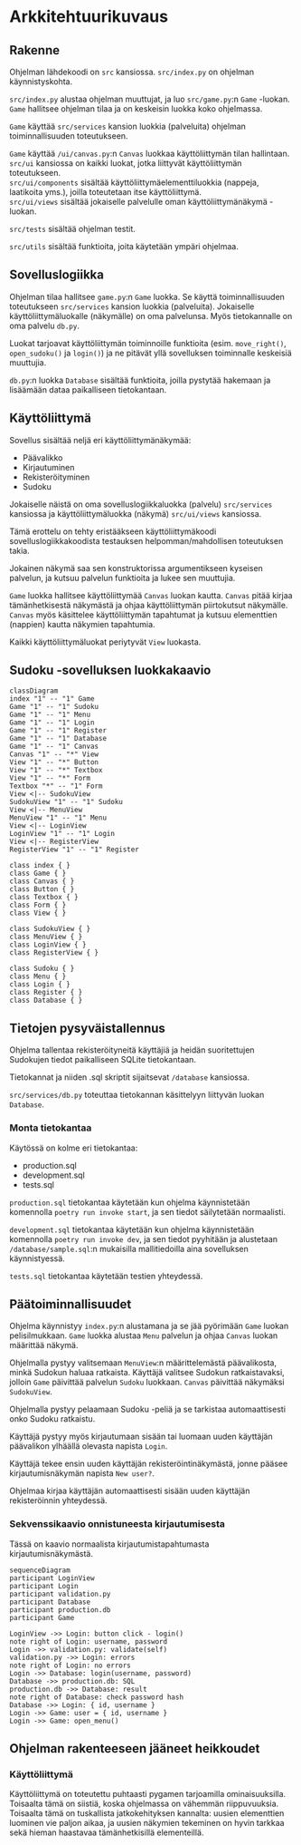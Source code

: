 # Arkkitehtuurikuvaus

## Rakenne

Ohjelman lähdekoodi on `src` kansiossa. `src/index.py` on ohjelman käynnistyskohta.

`src/index.py` alustaa ohjelman muuttujat, ja luo `src/game.py`:n `Game` -luokan. `Game` hallitsee ohjelman tilaa ja on keskeisin luokka koko ohjelmassa.

`Game` käyttää `src/services` kansion luokkia (palveluita) ohjelman toiminnallisuuden toteutukseen.

`Game` käyttää `/ui/canvas.py`:n `Canvas` luokkaa käyttöliittymän tilan hallintaan.  
`src/ui` kansiossa on kaikki luokat, jotka liittyvät käyttöliittymän toteutukseen.  
`src/ui/components` sisältää käyttöliittymäelementtiluokkia (nappeja, laatikoita yms.), joilla toteutetaan itse käyttöliittymä.  
`src/ui/views` sisältää jokaiselle palvelulle oman käyttöliittymänäkymä -luokan.

`src/tests` sisältää ohjelman testit.

`src/utils` sisältää funktioita, joita käytetään ympäri ohjelmaa.

## Sovelluslogiikka

Ohjelman tilaa hallitsee `game.py`:n `Game` luokka. Se käyttä toiminnallisuuden toteutukseen `src/services` kansion luokkia (palveluita). Jokaiselle käyttöliittymäluokalle (näkymälle) on oma palvelunsa. Myös tietokannalle on oma palvelu `db.py`.

Luokat tarjoavat käyttöliittymän toiminnoille funktioita (esim. `move_right()`, `open_sudoku()` ja `login()`) ja ne pitävät yllä sovelluksen toiminnalle keskeisiä muuttujia.

`db.py`:n luokka `Database` sisältää funktioita, joilla pystytää hakemaan ja lisäämään dataa paikalliseen tietokantaan.

## Käyttöliittymä

Sovellus sisältää neljä eri käyttöliittymänäkymää:

- Päävalikko
- Kirjautuminen
- Rekisteröityminen
- Sudoku

Jokaiselle näistä on oma sovelluslogiikkaluokka (palvelu) `src/services` kansiossa ja käyttöliittymäluokka (näkymä) `src/ui/views` kansiossa.

Tämä erottelu on tehty eristääkseen käyttöliittymäkoodi sovelluslogiikkakoodista testauksen helpomman/mahdollisen toteutuksen takia.

Jokainen näkymä saa sen konstruktorissa argumentikseen kyseisen palvelun, ja kutsuu palvelun funktioita ja lukee sen muuttujia.

`Game` luokka hallitsee käyttöliittymää `Canvas` luokan kautta. `Canvas` pitää kirjaa tämänhetkisestä näkymästä ja ohjaa käyttöliittymän piirtokutsut näkymälle. `Canvas` myös käsittelee käyttöliittymän tapahtumat ja kutsuu elementtien (nappien) kautta näkymien tapahtumia.

Kaikki käyttöliittymäluokat periytyvät `View` luokasta.

## Sudoku -sovelluksen luokkakaavio

```mermaid
classDiagram
index "1" -- "1" Game
Game "1" -- "1" Sudoku
Game "1" -- "1" Menu
Game "1" -- "1" Login
Game "1" -- "1" Register
Game "1" -- "1" Database
Game "1" -- "1" Canvas
Canvas "1" -- "*" View
View "1" -- "*" Button
View "1" -- "*" Textbox
View "1" -- "*" Form
Textbox "*" -- "1" Form
View <|-- SudokuView
SudokuView "1" -- "1" Sudoku
View <|-- MenuView
MenuView "1" -- "1" Menu
View <|-- LoginView
LoginView "1" -- "1" Login
View <|-- RegisterView
RegisterView "1" -- "1" Register

class index { }
class Game { }
class Canvas { }
class Button { }
class Textbox { }
class Form { }
class View { }

class SudokuView { }
class MenuView { }
class LoginView { }
class RegisterView { }

class Sudoku { }
class Menu { }
class Login { }
class Register { }
class Database { }
```

## Tietojen pysyväistallennus

Ohjelma tallentaa rekisteröityneitä käyttäjiä ja heidän suoritettujen Sudokujen tiedot paikalliseen SQLite tietokantaan.

Tietokannat ja niiden .sql skriptit sijaitsevat `/database` kansiossa.

`src/services/db.py` toteuttaa tietokannan käsittelyyn liittyvän luokan `Database`.

### Monta tietokantaa

Käytössä on kolme eri tietokantaa:

- production.sql
- development.sql
- tests.sql

`production.sql` tietokantaa käytetään kun ohjelma käynnistetään komennolla `poetry run invoke start`, ja sen tiedot säilytetään normaalisti.

`development.sql` tietokantaa käytetään kun ohjelma käynnistetään komennolla `poetry run invoke dev`, ja sen tiedot pyyhitään ja alustetaan `/database/sample.sql`:n mukaisilla mallitiedoilla aina sovelluksen käynnistyessä.

`tests.sql` tietokantaa käytetään testien yhteydessä.

## Päätoiminnallisuudet

Ohjelma käynnistyy `index.py`:n alustamana ja se jää pyörimään `Game` luokan pelisilmukkaan. `Game` luokka alustaa `Menu` palvelun ja ohjaa `Canvas` luokan määrittää näkymä.

Ohjelmalla pystyy valitsemaan `MenuView`:n määrittelemästä päävalikosta, minkä Sudokun haluaa ratkaista. Käyttäjä valitsee Sudokun ratkaistavaksi, jolloin `Game` päivittää palvelun `Sudoku` luokkaan. `Canvas` päivittää näkymäksi `SudokuView`.

Ohjelmalla pystyy pelaamaan Sudoku -peliä ja se tarkistaa automaattisesti onko Sudoku ratkaistu.

Käyttäjä pystyy myös kirjautumaan sisään tai luomaan uuden käyttäjän päävalikon ylhäällä olevasta napista `Login`.

Käyttäjä tekee ensin uuden käyttäjän rekisteröintinäkymästä, jonne pääsee kirjautumisnäkymän napista `New user?`.

Ohjelmaa kirjaa käyttäjän automaattisesti sisään uuden käyttäjän rekisteröinnin yhteydessä.

### Sekvenssikaavio onnistuneesta kirjautumisesta

Tässä on kaavio normaalista kirjautumistapahtumasta kirjautumisnäkymästä.

```mermaid
sequenceDiagram
participant LoginView
participant Login
participant validation.py
participant Database
participant production.db
participant Game

LoginView ->> Login: button click - login()
note right of Login: username, password
Login ->> validation.py: validate(self)
validation.py ->> Login: errors
note right of Login: no errors
Login ->> Database: login(username, password)
Database ->> production.db: SQL
production.db ->> Database: result
note right of Database: check password hash
Database ->> Login: { id, username }
Login ->> Game: user = { id, username }
Login ->> Game: open_menu()

```

## Ohjelman rakenteeseen jääneet heikkoudet

### Käyttöliittymä

Käyttöliittymä on toteutettu puhtaasti pygamen tarjoamilla ominaisuuksilla.  
Toisaalta tämä on siistiä, koska ohjelmassa on vähemmän riippuvuuksia.  
Toisaalta tämä on tuskallista jatkokehityksen kannalta: uusien elementtien luominen vie paljon aikaa, ja uusien näkymien tekeminen on hyvin tarkkaa sekä hieman haastavaa tämänhetkisillä elementeillä.
